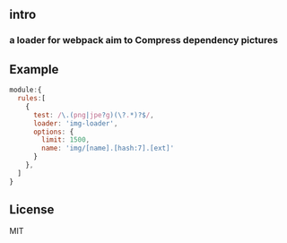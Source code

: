 
## intro
### a loader for webpack aim to Compress dependency pictures
## Example

```js
module:{
  rules:[
    {
      test: /\.(png|jpe?g)(\?.*)?$/,
      loader: 'img-loader',
      options: {
        limit: 1500,
        name: 'img/[name].[hash:7].[ext]'
      }
    },
  ]
}

```

## License

  MIT